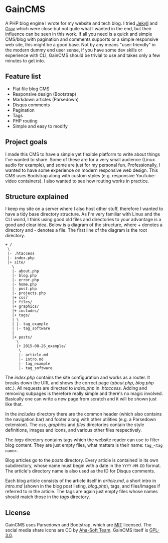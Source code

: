 # GainCMS

A PHP blog engine I wrote for my website and tech blog. I tried [Jekyll](http://jekyllrb.com/) and [Grav](http://getgrav.org/) which were close but not quite what I wanted in the end, but their influence can be seen in this work. If all you need is a quick and simple CMS/blog with pagination and comments supports or a simple responsive web site, this might be a good base. Not by any means "user-friendly" in the modern dummy end user sense, if you have some dev skills or experience with CLI, GainCMS should be trivial to use and takes only a few minutes to get into.

## Feature list

* Flat file blog CMS
* Responsive design (Bootstrap)
* Markdown articles (Parsedown)
* Disqus comments
* Pagination
* Tags
* PHP routing
* Simple and easy to modify

## Project goals

I made this CMS to have a simple yet flexible platform to write about things I've wanted to share. Some of these are for a very small audience (Linux audio for example), and some are just for my personal fun. Professionally, I wanted to have some experience on modern responsive web design. This CMS uses Bootstrap along with custom styles (e.g. responsive YouTube-video containers). I also wanted to see how routing works in practice.

## Structure explained

I keep my site on a server where I also host other stuff, therefore I wanted to have a tidy base directory structure. As I'm very familiar with Linux and the CLI world, I think using good old files and directories to your advantage is a good and clear idea. Below is a diagram of the structure, where + denotes a directory and - denotes a file. The first line of the diagram is the root directory.

```
+ /
 \
 |- .htaccess
 |- index.php
 |+ site/
   \
   |- about.php
   |- blog.php
   |- error.php
   |- home.php
   |- post.php
   |- projects.php
   |+ css/
   |+ files/
   |+ graphics/
   |+ includes/
   |+ tags/
   | \
   | |- tag_example
   | |- tag_software
   |
   |+ posts/
     \
     |+ 2015-08-26_example/
      \
      |- article.md
      |- intro.md
      |- tag_example
      |- tag_software
```

The *index.php* contains the site configuration and works as a router. It breaks down the URL and shows the correct page (*about.php*, *blog.php* etc.). All requests are directed to *index.php* in *.htaccess*. Adding and removing subpages is therefore really simple and there's no magic involved. Basically one can write a new page from scratch and it will be shown just like that.

In the *includes* directory there are the common header (which also contains the navigation bar) and footer along with other utilities (e.g. a Parsedown extension). The *css*, *graphics* and *files* directories contain the style definitions, images and icons, and various other files respectively.

The *tags* directory contains tags which the website reader can use to filter blog content. They are just empty files, what matters is their name: `tag_<tag name>`.

Blog articles go to the *posts* directory. Every article is contained in its own subdirectory, whose name must begin with a date in the `YYYY-MM-DD` format. The article's directory name is also used as the ID for Disqus comments.

Each blog article consists of the article itself in *article.md*, a short intro in *intro.md* (shown in the blog post listing, *blog.php*), tags, and files/images if referred to in the article. The tags are again just empty files whose names should match those in the *tags* directory.

## License

GainCMS uses Parsedown and Bootstrap, which are [MIT](http://opensource.org/licenses/MIT) licensed. The social media share icons are CC by [Aha-Soft Team](http://www.aha-soft.com/free-icons/). GainCMS itself is [GPL-3.0](http://www.gnu.org/licenses/gpl-3.0.txt).
